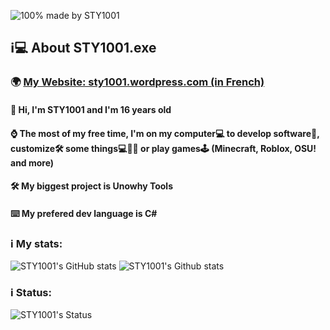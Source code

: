 ![100% made by STY1001](https://sty1001.files.wordpress.com/2022/09/sty-background-v7-.png)

## ℹ️💻 About STY1001.exe
### 🌍 [My Website: sty1001.wordpress.com (in French)](https://sty1001.wordpress.com/) 

#### 👋 Hi, I'm STY1001 and I'm 16 years old
#### ⌚ The most of my free time, I'm on my computer💻 to develop software💾, customize🛠️ some things💻📱💾 or play games🕹️ (Minecraft, Roblox, OSU! and more)   
#### 🛠️ My biggest project is Unowhy Tools
#### ⌨️ My prefered dev language is C#

### ℹ️ My stats:
![STY1001's GitHub stats](https://github-readme-stats.vercel.app/api?username=STY1001&hide=contribs,issues&count_private=true&show_icons=true&theme=dark&title_color=FF0000&text_color=FFFFFF&icon_color=FF0000&bg_color=35,000000,500000&card_width=450)
![STY1001's Github stats](https://github-readme-stats.vercel.app/api/top-langs?username=STY1001&show_icons=true&layout=compact&card_width=450&theme=dark&title_color=FF0000&text_color=FFFFFF&icon_color=FF0000&bg_color=35,500000,000000&card_height=45)

### ℹ️ Status:
![STY1001's Status](https://lanyard.cnrad.dev/api/605079676917907457?idleMessage=Idle%20or%20AFK&bg=000000&borderRadius=5px&animated=true)

